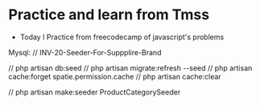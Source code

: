 # Practice and learn from Tmss 
 * Today I Practice from freecodecamp of javascript's problems
 
 Mysql:
 // INV-20-Seeder-For-Suppplire-Brand

// php artisan db:seed
// php artisan migrate:refresh --seed
// php artisan cache:forget spatie.permission.cache
// php artisan cache:clear 

// php artisan make:seeder ProductCategorySeeder
